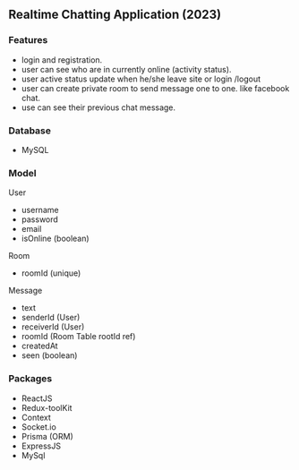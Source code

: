 
## Realtime Chatting Application (2023)



### Features 
- login and registration.
- user can see who are in currently online (activity status).
- user active status update when he/she leave site or login /logout
- user can create private room to send message one to one. like facebook chat.
- use can see their previous chat message.

### Database
- MySQL


### Model
User 
- username
- password
- email 
- isOnline (boolean)


Room
- roomId (unique)

Message
- text 
- senderId (User)
- receiverId (User)
- roomId (Room Table rootId ref)
- createdAt 
- seen (boolean)



### Packages 
- ReactJS
- Redux-toolKit
- Context
- Socket.io
- Prisma (ORM)
- ExpressJS
- MySql